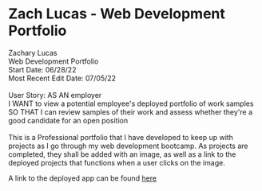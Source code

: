 # Zach Lucas - Web Development Portfolio
Zachary Lucas<br>
Web Development Portfolio<br>
Start Date: 06/28/22<br>
Most Recent Edit Date: 07/05/22<br>
<br>
User Story: AS AN employer<br>
I WANT to view a potential employee's deployed portfolio of work samples<br>
SO THAT I can review samples of their work and assess whether they're a good candidate for an open position<br>
<br>
This is a Professional portfolio that I have developed to keep up with projects as I go through my web development bootcamp. As projects are completed, they shall be added with an image, as well as a link to the deployed projects that functions when a user clicks on the image.

A link to the deployed app can be found <a href="https://lucasz10.github.io/Zach-Lucas-Portfolio/">here</a>